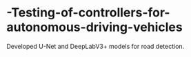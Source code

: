 # -Testing-of-controllers-for-autonomous-driving-vehicles
 Developed U-Net and DeepLabV3+ models for road detection.
